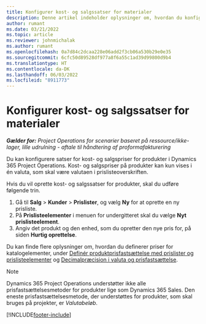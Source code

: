 ```yaml
---
title: Konfigurer kost- og salgssatser for materialer
description: Denne artikel indeholder oplysninger om, hvordan du konfigurerer omkostnings- og salgspriserne for materialeforbrug på projekter.
author: rumant
ms.date: 03/21/2022
ms.topic: article
ms.reviewer: johnmichalak
ms.author: rumant
ms.openlocfilehash: 0a7d84c2dcaa228e06add2f3cb06a530b29e0e35
ms.sourcegitcommit: 6cfc50d89528df977a8f6a55c1ad39d99800d9b4
ms.translationtype: HT
ms.contentlocale: da-DK
ms.lasthandoff: 06/03/2022
ms.locfileid: "8911773"
---
```

# <a name="set-up-cost-and-sales-rates-for-materials"></a>Konfigurer kost- og salgssatser for materialer

_**Gælder for:** Project Operations for scenarier baseret på ressource/ikke-lager, lille udrulning - aftale til håndtering af proformafakturering_

Du kan konfigurere satser for kost- og salgspriser for produkter i Dynamics 365 Project Operations. Kost- og salgspriser på produkter kan kun vises i én valuta, som skal være valutaen i prislisteoverskriften.

Hvis du vil oprette kost- og salgssatser for produkter, skal du udføre følgende trin. 

1. Gå til **Salg** > **Kunder** > **Prislister**, og vælg **Ny** for at oprette en ny prisliste. 
2. På **Prislisteelementer** i menuen for undergitteret skal du vælge **Nyt prislisteelement**. 
3. Angiv det produkt og den enhed, som du opretter den nye pris for, på siden **Hurtig oprettelse**.

Du kan finde flere oplysninger om, hvordan du definerer priser for katalogelementer, under [Definér produktprisfastsættelse med prislister og prislisteelementer](/dynamics365/sales/create-price-lists-price-list-items-define-pricing-products) og [Decimalpræcision i valuta og prisfastsættelse](/dynamics365/sales/decimal-precision-currency-pricing).
> [!NOTE]
> Dynamics 365 Project Operations understøtter ikke alle prisfastsættelsesmetoder for produkter lige som Dynamics 365 Sales. Den eneste prisfastsættelsesmetode, der understøttes for produkter, som skal bruges på projekter, er *Valutabeløb*.


[!INCLUDE[footer-include](../includes/footer-banner.md)]
